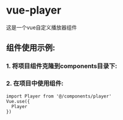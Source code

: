 # vue-player
这是一个vue自定义播放器组件
## 组件使用示例:
### 1. 将项目组件克隆到components目录下:

### 2. 在项目中使用组件:

```
import Player from '@/components/player'
Vue.use({
  Player
})
```